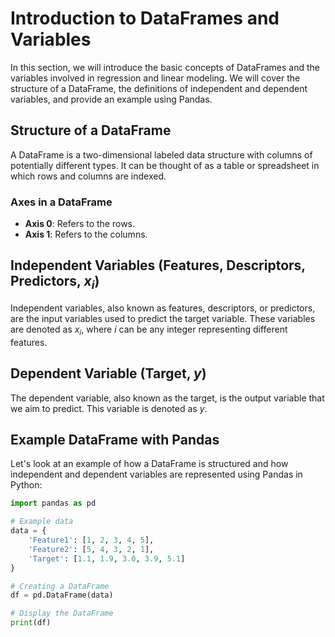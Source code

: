 # Introduction to DataFrames and Variables

In this section, we will introduce the basic concepts of DataFrames and the variables involved in regression and linear modeling. We will cover the structure of a DataFrame, the definitions of independent and dependent variables, and provide an example using Pandas.

## Structure of a DataFrame

A DataFrame is a two-dimensional labeled data structure with columns of potentially different types. It can be thought of as a table or spreadsheet in which rows and columns are indexed.

### Axes in a DataFrame

- **Axis 0**: Refers to the rows.
- **Axis 1**: Refers to the columns.

## Independent Variables (Features, Descriptors, Predictors, $x_i$)

Independent variables, also known as features, descriptors, or predictors, are the input variables used to predict the target variable. These variables are denoted as $x_i$, where $i$ can be any integer representing different features.

## Dependent Variable (Target, $y$)

The dependent variable, also known as the target, is the output variable that we aim to predict. This variable is denoted as $y$.

## Example DataFrame with Pandas

Let's look at an example of how a DataFrame is structured and how independent and dependent variables are represented using Pandas in Python:

```python
import pandas as pd

# Example data
data = {
    'Feature1': [1, 2, 3, 4, 5],
    'Feature2': [5, 4, 3, 2, 1],
    'Target': [1.1, 1.9, 3.0, 3.9, 5.1]
}

# Creating a DataFrame
df = pd.DataFrame(data)

# Display the DataFrame
print(df)
```
